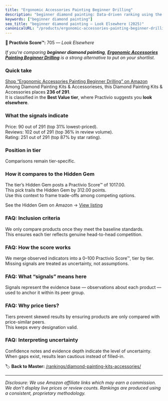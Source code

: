 ```yaml
---
title: "Ergonomic Accessories Painting Beginner Drilling"
description: "beginner diamond painting: Data-driven ranking using the Practivio Score™. Positioned by quality, value, demand, findability, momentum."
keywords: ["beginner diamond painting"]
seo_title: "beginner diamond painting — Look Elsewhere (2025)"
canonicalURL: "/products/ergonomic-accessories-painting-beginner-drilling-B0D7CG3RF8/"
---
```


**🚫 Practivio Score™:** 705 — _Look Elsewhere_


*If you're comparing **beginner diamond painting**, **[Ergonomic Accessories Painting Beginner Drilling](https://www.amazon.com/dp/B0D7CG3RF8?tag=practivio-20)** is a strong alternative to put on your shortlist.*
### Quick take
[Shop “Ergonomic Accessories Painting Beginner Drilling” on Amazon](https://www.amazon.com/dp/B0D7CG3RF8?tag=practivio-20)
Among Diamond Painting Kits & Accessorieses, this Diamond Painting Kits & Accessories places **236 of 291**.  
It is classified in the **Best Value tier**, where Practivio suggests you **look elsewhere**.

### What the signals indicate
Price: 90 out of 291 (top 31% lowest-priced).  
Reviews: 102 out of 291 (top 36% in review volume).  
Rating: 251 out of 291 (top 87% by star rating).  

### Position in tier
Comparisons remain tier-specific.

### How it compares to the Hidden Gem
The tier’s Hidden Gem posts a Practivio Score™ of 1017.00.  
This pick trails the Hidden Gem by 312.00 points.  
Use this context to frame trade-offs among competing options.  

See the Hidden Gem on Amazon → [View listing](https://www.amazon.com/dp/B07P5YDBZR?tag=practivio-20)

### FAQ: Inclusion criteria
We only compare products once they meet the baseline standards.  
This ensures each tier reflects genuine head-to-head competition.

### FAQ: How the score works
We merge observed indicators into a 0–100 Practivio Score™, tier by tier.  
Missing signals are treated as uncertainty, not assumptions.

### FAQ: What “signals” means here
Signals represent the evidence base — observations about each product — used to anchor it within its peer group.

### FAQ: Why price tiers?
Tiers prevent skewed results by ensuring products are only compared with price-similar peers.  
This keeps every designation valid.

### FAQ: Interpreting uncertainty
Confidence notes and evidence depth indicate the level of uncertainty.  
When gaps exist, results lean cautious instead of filled-in.


🏷️ **Back to Master:** [/rankings/diamond-painting-kits-accessories/](/rankings/diamond-painting-kits-accessories/)

---
_Disclosure: We use Amazon affiliate links which may earn a commission. We don’t display live prices or review counts. Rankings are produced using a consistent, proprietary methodology._
